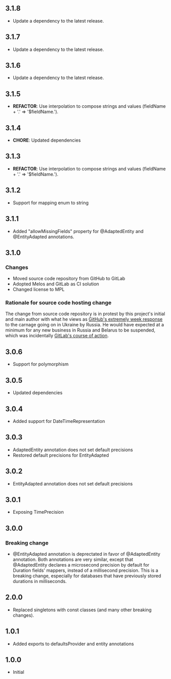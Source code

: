 ## 3.1.8

 - Update a dependency to the latest release.

## 3.1.7

 - Update a dependency to the latest release.

## 3.1.6

 - Update a dependency to the latest release.

## 3.1.5

 - **REFACTOR**: Use interpolation to compose strings and values (fieldName + '.' => '$fieldName.').

## 3.1.4

 - **CHORE**: Updated dependencies

## 3.1.3

 - **REFACTOR**: Use interpolation to compose strings and values (fieldName + '.' => '$fieldName.').

## 3.1.2
 - Support for mapping enum to string

## 3.1.1

 - Added "allowMissingFields" property for @AdaptedEntity and @EntityAdapted annotations.


## 3.1.0

### Changes
- Moved source code repository from GitHub to GitLab
- Adopted Melos and GitLab as CI solution
- Changed license to MPL

### Rationale for source code hosting change

The change from source code repository is in protest by this project's initial and main author with what he views as [GitHub's extremely week response](https://github.blog/2022-03-02-our-response-to-the-war-in-ukraine/) to the carnage going on in Ukraine by Russia. He would have expected at a minimum for any new business in Russia and Belarus to be suspended, which was incidentally [GitLab's course of action](https://about.gitlab.com/blog/2022/03/11/gitlab-actions-to-date-regarding-russian-invasion-of-ukraine/#suspending-new-business-in-russia-and-belarus).

## 3.0.6
- Support for polymorphism

## 3.0.5
- Updated dependencies

## 3.0.4
- Added support for DateTimeRepresentation

## 3.0.3
- AdaptedEntity annotation does not set default precisions
- Restored default precisions for EntityAdapted

## 3.0.2
- EntityAdapted annotation does not set default precisions

## 3.0.1
- Exposing TimePrecision

## 3.0.0

### Breaking change
- @EntityAdapted annotation is deprectated in favor of @AdaptedEntity annotation.
Both annotations are very similar, except that @AdaptedEntity declares a microsecond precision by default for 
Duration fields' mappers, instead of a millisecond precision. This is a breaking change, especially 
for databases that have previously stored durations in milliseconds.

## 2.0.0

- Replaced singletons with const classes (and many other breaking changes).

## 1.0.1

- Added exports to defaultsProvider and entity annotations

## 1.0.0

- Initial
